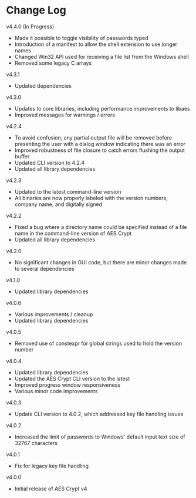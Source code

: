 # Change Log

v4.4.0 (In Progress)

- Made it possible to toggle visibility of passwords typed
- Introduction of a manifest to allow the shell extension to use longer names
- Changed Win32 API used for receiving a file list from the Windows shell
- Removed some legacy C arrays

v4.3.1

- Updated dependencies

v4.3.0

- Updates to core libraries, including performance improvements to libaes
- Improved messages for warnings / errors

v4.2.4

- To avoid confusion, any partial output file will be removed before presenting
  the user with a dialog window indicating there was an error
- Improved robustness of file closure to catch errors flushing the
  output buffer
- Updated CLI version to 4.2.4
- Updated all library dependencies

v4.2.3

- Updated to the latest command-line version
- All binaries are now properly labeled with the version numbers, company name,
  and digitally signed

v4.2.2

- Fixed a bug where a directory name could be specified instead of a file name
  in the command-line version of AES Crypt
- Updated all library dependencies

v4.2.0

- No significant changes in GUI code, but there are minor changes made to
  several dependencies

v4.1.0

- Updated library dependencies

v4.0.6

- Various improvements / cleanup
- Updated library dependencies

v4.0.5

- Removed use of constexpr for global strings used to hold the version number

v4.0.4

- Updated library dependencies
- Updated the AES Crypt CLI version to the latest
- Improved progress window responsiveness
- Various minor code improvements

v4.0.3

- Update CLI version to 4.0.2, which addressed key file handling issues

v4.0.2

- Increased the limit of passwords to Windows' default input text
  size of 32767 characters

v4.0.1

- Fix for legacy key file handling

v4.0.0

- Initial release of AES Crypt v4
